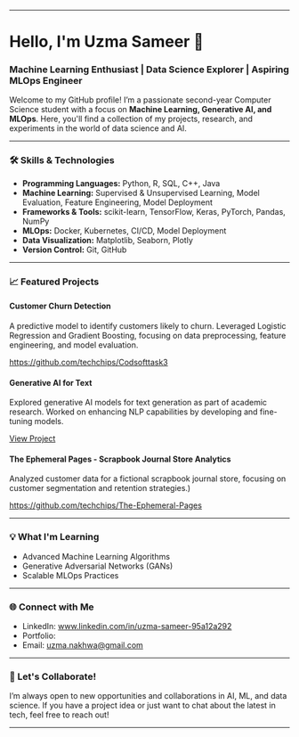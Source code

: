 

---

# **Hello, I'm Uzma Sameer 👋**

### **Machine Learning Enthusiast | Data Science Explorer | Aspiring MLOps Engineer**

Welcome to my GitHub profile! I’m a passionate second-year Computer Science student with a focus on **Machine Learning, Generative AI, and MLOps**. Here, you'll find a collection of my projects, research, and experiments in the world of data science and AI.

---

### **🛠️ Skills & Technologies**

- **Programming Languages:** Python, R, SQL, C++, Java
- **Machine Learning:** Supervised & Unsupervised Learning, Model Evaluation, Feature Engineering, Model Deployment
- **Frameworks & Tools:** scikit-learn, TensorFlow, Keras, PyTorch, Pandas, NumPy
- **MLOps:** Docker, Kubernetes, CI/CD, Model Deployment
- **Data Visualization:** Matplotlib, Seaborn, Plotly
- **Version Control:** Git, GitHub

---

### **📈 Featured Projects**

#### **Customer Churn Detection**
A predictive model to identify customers likely to churn. Leveraged Logistic Regression and Gradient Boosting, focusing on data preprocessing, feature engineering, and model evaluation.

https://github.com/techchips/Codsofttask3

#### **Generative AI for Text**
Explored generative AI models for text generation as part of academic research. Worked on enhancing NLP capabilities by developing and fine-tuning models.

[View Project](#)

#### **The Ephemeral Pages - Scrapbook Journal Store Analytics**
Analyzed customer data for a fictional scrapbook journal store, focusing on customer segmentation and retention strategies.)

https://github.com/techchips/The-Ephemeral-Pages

-------

### **💡 What I'm Learning**
- Advanced Machine Learning Algorithms
- Generative Adversarial Networks (GANs)
- Scalable MLOps Practices

---

### **🌐 Connect with Me**
- LinkedIn: www.linkedin.com/in/uzma-sameer-95a12a292
- Portfolio: 
- Email: uzma.nakhwa@gmail.com 

---

### **🤝 Let's Collaborate!**
I’m always open to new opportunities and collaborations in AI, ML, and data science. If you have a project idea or just want to chat about the latest in tech, feel free to reach out!

---


